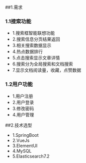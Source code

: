 
##1.需求
### 1.1搜索功能
* 1.搜索框智能联想功能
* 2.搜索信息分页结果返回
* 3.相关搜索数据显示
* 4.热点数据排行
* 5.点击搜索显示文章详情
* 6.搜索分为全局搜索和文档搜索
* 7.显示文档阅读量，收藏，点赞数据

### 1.2用户功能
* 1.用户注册
* 2.用户登录
* 3.修改密码
* 4.用户管理

##2.技术选型
* 1.SpringBoot
* 2.VueJs
* 3.ElementUI
* 4.MySQL
* 5.Elasticsearch7.2